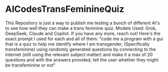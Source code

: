 # AICodesTransFeminineQuiz
This Repository is just a way to publish me testing a bunch of different AI's to see how well they can make a trans feminine quiz.
Models Used: Grok, DeepSeek, Claude and Copilot. If you have any more, reach out!
Here's the exact prompt I used for each and all of them: "code me a program with a gui that is a quiz to help me identify where I am transgender, (Specifically transfeminine) using randomly generated questions by connecting to the internet (still using the relevant subject matter) and make it a max of 20 questions and with the answers provided, tell the user whether they might be transfeminine or not"
